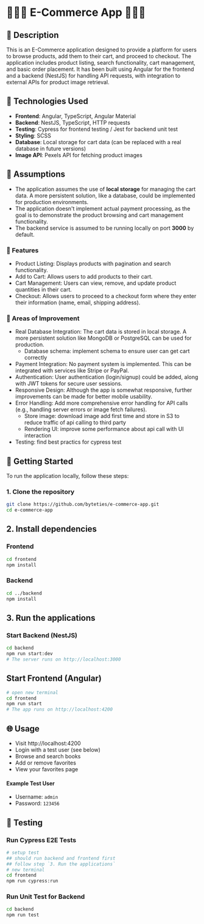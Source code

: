 # 🚀🚀🚀 E-Commerce App 🚀🚀🚀

## 📄 Description

This is an E-Commerce application designed to provide a platform for users to browse products, add them to their cart, and proceed to checkout. The application includes product listing, search functionality, cart management, and basic order placement. It has been built using Angular for the frontend and a backend (NestJS) for handling API requests, with integration to external APIs for product image retrieval.

## 📄 Technologies Used

- **Frontend**: Angular, TypeScript, Angular Material
- **Backend**: NestJS, TypeScript, HTTP requests
- **Testing**: Cypress for frontend testing / Jest for backend unit test
- **Styling**: SCSS
- **Database**: Local storage for cart data (can be replaced with a real database in future versions)
- **Image API**: Pexels API for fetching product images

## 📝 Assumptions

- The application assumes the use of **local storage** for managing the cart data. A more persistent solution, like a database, could be implemented for production environments.
- The application doesn't implement actual payment processing, as the goal is to demonstrate the product browsing and cart management functionality.
- The backend service is assumed to be running locally on port **3000** by default.


### 📝 Features
- Product Listing: Displays products with pagination and search functionality.
- Add to Cart: Allows users to add products to their cart.
- Cart Management: Users can view, remove, and update product quantities in their cart.
- Checkout: Allows users to proceed to a checkout form where they enter their information (name, email, shipping address).

### 📝 Areas of Improvement
- Real Database Integration: The cart data is stored in local storage. A more persistent solution like MongoDB or PostgreSQL can be used for production.
    - Database schema: implement schema to ensure user can get cart correctly
- Payment Integration: No payment system is implemented. This can be integrated with services like Stripe or PayPal.
- Authentication: User authentication (login/signup) could be added, along with JWT tokens for secure user sessions.
- Responsive Design: Although the app is somewhat responsive, further improvements can be made for better mobile usability.
- Error Handling: Add more comprehensive error handling for API calls (e.g., handling server errors or image fetch failures).
    - Store image: download image add first time and store in S3 to reduce traffic of api calling to third party
    - Rendering UI: improve some performance about api call with UI interaction 
- Testing: find best practics for cypress test 

## 🚀 Getting Started

To run the application locally, follow these steps:

### 1. **Clone the repository**

```bash
git clone https://github.com/byteties/e-commerce-app.git
cd e-commerce-app
```

## 2. Install dependencies
### Frontend
```bash
cd frontend
npm install
```
### Backend
```bash
cd ../backend
npm install
```

##  3. Run the applications
### Start Backend (NestJS)
```bash
cd backend
npm run start:dev
# The server runs on http://localhost:3000
```
## Start Frontend (Angular)
```bash
# open new terminal
cd frontend
npm run start
# The app runs on http://localhost:4200
```

## 🌐 Usage

- Visit http://localhost:4200
- Login with a test user (see below)
- Browse and search books
- Add or remove favorites
- View your favorites page

#### Example Test User
- Username: `admin`
- Password: `123456`

## 🧪 Testing
### Run Cypress E2E Tests
```bash
# setup test
## should run backend and frontend first
## follow step `3. Run the applications`
# new terminal
cd frontend
npm run cypress:run
```
### Run Unit Test for Backend
```bash
cd backend
npm run test
```